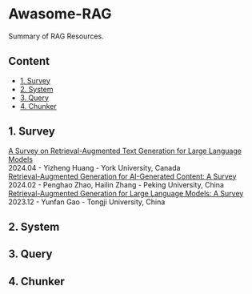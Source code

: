 # Awasome-RAG
Summary of RAG Resources.

## Content

- [1. Survey](#1-survey)
- [2. System](#2-system)
- [3. Query](#3-query)
- [4. Chunker](#4-chunker)
## 1. Survey
[A Survey on Retrieval-Augmented Text Generation for Large Language Models](https://arxiv.org/abs/2404.10981)  
2024.04 - Yizheng Huang - York University, Canada  
[Retrieval-Augmented Generation for AI-Generated Content: A Survey](https://arxiv.org/abs/2402.19473)  
2024.02 - Penghao Zhao, Hailin Zhang - Peking University, China  
[Retrieval-Augmented Generation for Large Language Models: A Survey](https://arxiv.org/abs/2312.10997)  
2023.12 - Yunfan Gao - Tongji University, China  

## 2. System

## 3. Query

## 4. Chunker
